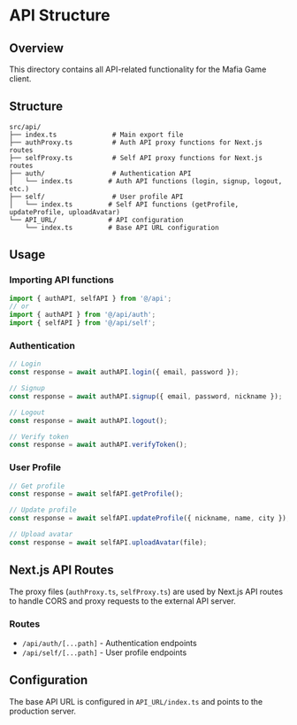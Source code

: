# API Structure

## Overview

This directory contains all API-related functionality for the Mafia Game client.

## Structure

```
src/api/
├── index.ts              # Main export file
├── authProxy.ts          # Auth API proxy functions for Next.js routes
├── selfProxy.ts          # Self API proxy functions for Next.js routes
├── auth/                 # Authentication API
│   └── index.ts         # Auth API functions (login, signup, logout, etc.)
├── self/                 # User profile API
│   └── index.ts         # Self API functions (getProfile, updateProfile, uploadAvatar)
└── API_URL/             # API configuration
    └── index.ts         # Base API URL configuration
```

## Usage

### Importing API functions

```typescript
import { authAPI, selfAPI } from '@/api';
// or
import { authAPI } from '@/api/auth';
import { selfAPI } from '@/api/self';
```

### Authentication

```typescript
// Login
const response = await authAPI.login({ email, password });

// Signup
const response = await authAPI.signup({ email, password, nickname });

// Logout
const response = await authAPI.logout();

// Verify token
const response = await authAPI.verifyToken();
```

### User Profile

```typescript
// Get profile
const response = await selfAPI.getProfile();

// Update profile
const response = await selfAPI.updateProfile({ nickname, name, city });

// Upload avatar
const response = await selfAPI.uploadAvatar(file);
```

## Next.js API Routes

The proxy files (`authProxy.ts`, `selfProxy.ts`) are used by Next.js API routes to handle CORS and proxy requests to the external API server.

### Routes

- `/api/auth/[...path]` - Authentication endpoints
- `/api/self/[...path]` - User profile endpoints

## Configuration

The base API URL is configured in `API_URL/index.ts` and points to the production server.
